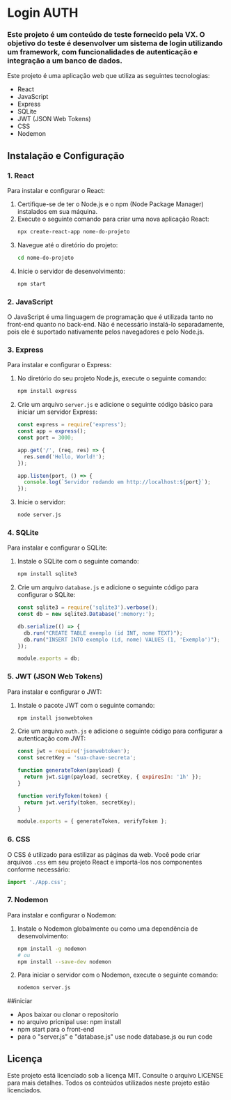 # Login AUTH

### Este projeto é um conteúdo de teste fornecido pela VX. O objetivo do teste é desenvolver um sistema de login utilizando um framework, com funcionalidades de autenticação e integração a um banco de dados.

Este projeto é uma aplicação web que utiliza as seguintes tecnologias:

- React
- JavaScript
- Express
- SQLite
- JWT (JSON Web Tokens)
- CSS
- Nodemon

## Instalação e Configuração

### 1. React

Para instalar e configurar o React:

1. Certifique-se de ter o Node.js e o npm (Node Package Manager) instalados em sua máquina.
2. Execute o seguinte comando para criar uma nova aplicação React:
   ```bash
   npx create-react-app nome-do-projeto
   ```
3. Navegue até o diretório do projeto:
   ```bash
   cd nome-do-projeto
   ```
4. Inicie o servidor de desenvolvimento:
   ```bash
   npm start
   ```

### 2. JavaScript

O JavaScript é uma linguagem de programação que é utilizada tanto no front-end quanto no back-end. Não é necessário instalá-lo separadamente, pois ele é suportado nativamente pelos navegadores e pelo Node.js.

### 3. Express

Para instalar e configurar o Express:

1. No diretório do seu projeto Node.js, execute o seguinte comando:
   ```bash
   npm install express
   ```
2. Crie um arquivo `server.js` e adicione o seguinte código básico para iniciar um servidor Express:
   ```javascript
   const express = require('express');
   const app = express();
   const port = 3000;

   app.get('/', (req, res) => {
     res.send('Hello, World!');
   });

   app.listen(port, () => {
     console.log(`Servidor rodando em http://localhost:${port}`);
   });
   ```
3. Inicie o servidor:
   ```bash
   node server.js
   ```

### 4. SQLite

Para instalar e configurar o SQLite:

1. Instale o SQLite com o seguinte comando:
   ```bash
   npm install sqlite3
   ```
2. Crie um arquivo `database.js` e adicione o seguinte código para configurar o SQLite:
   ```javascript
   const sqlite3 = require('sqlite3').verbose();
   const db = new sqlite3.Database(':memory:');

   db.serialize(() => {
     db.run("CREATE TABLE exemplo (id INT, nome TEXT)");
     db.run("INSERT INTO exemplo (id, nome) VALUES (1, 'Exemplo')");
   });

   module.exports = db;
   ```

### 5. JWT (JSON Web Tokens)

Para instalar e configurar o JWT:

1. Instale o pacote JWT com o seguinte comando:
   ```bash
   npm install jsonwebtoken
   ```
2. Crie um arquivo `auth.js` e adicione o seguinte código para configurar a autenticação com JWT:
   ```javascript
   const jwt = require('jsonwebtoken');
   const secretKey = 'sua-chave-secreta';

   function generateToken(payload) {
     return jwt.sign(payload, secretKey, { expiresIn: '1h' });
   }

   function verifyToken(token) {
     return jwt.verify(token, secretKey);
   }

   module.exports = { generateToken, verifyToken };
   ```

### 6. CSS

O CSS é utilizado para estilizar as páginas da web. Você pode criar arquivos `.css` em seu projeto React e importá-los nos componentes conforme necessário:

```javascript
import './App.css';
```

### 7. Nodemon

Para instalar e configurar o Nodemon:

1. Instale o Nodemon globalmente ou como uma dependência de desenvolvimento:
   ```bash
   npm install -g nodemon
   # ou
   npm install --save-dev nodemon
   ```
2. Para iniciar o servidor com o Nodemon, execute o seguinte comando:
   ```bash
   nodemon server.js
   ```

##iniciar
- Apos baixar ou clonar o repositorio
- no arquivo pricnipal use: npm install
- npm start para o front-end
- para o "server.js" e "database.js" use node database.js ou run code

## Licença

Este projeto está licenciado sob a licença MIT. Consulte o arquivo LICENSE para mais detalhes. Todos os conteúdos utilizados neste projeto estão licenciados.

